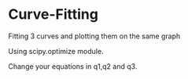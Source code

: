 # Curve-Fitting
Fitting 3 curves and plotting them on the same graph

Using scipy.optimize module.

Change your equations in q1,q2 and q3.
